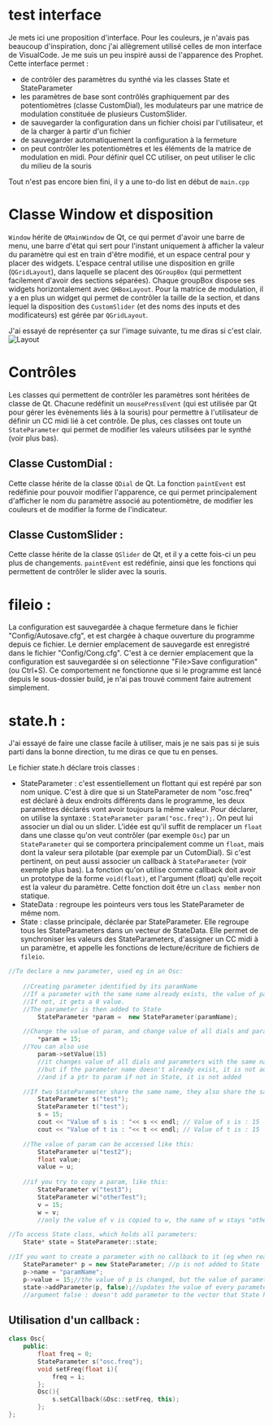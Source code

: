# test interface

Je mets ici une proposition d'interface. Pour les couleurs, je n'avais pas beaucoup d'inspiration, donc j'ai allègrement utilisé celles de mon interface de VisualCode. Je me suis un peu inspiré aussi de l'apparence des Prophet.
Cette interface permet :
- de contrôler des paramètres du synthé via les classes State et StateParameter
- les paramètres de base sont contrôlés graphiquement par des potentiomètres (classe CustomDial), les modulateurs par une matrice de modulation constituée de plusieurs CustomSlider.
- de sauvegarder la configuration dans un fichier choisi par l'utilisateur, et de la charger à partir d'un fichier
- de sauvegarder automatiquement la configuration à la fermeture
- on peut contrôler les potentiomètres et les éléments de la matrice de modulation en midi. Pour définir quel CC utiliser, on peut utiliser le clic du milieu de la souris

Tout n'est pas encore bien fini, il y a une to-do list en début de ```main.cpp```

# Classe Window et disposition
```Window``` hérite de ```QMainWindow``` de Qt, ce qui permet d'avoir une barre de menu, une barre d'état qui sert pour l'instant uniquement à afficher la valeur du paramètre qui est en train d'être modifié, et un espace central pour y placer des widgets. L'espace central utilise une disposition en grille (```QGridLayout```), dans laquelle se placent des ```QGroupBox``` (qui permettent facilement d'avoir des sections séparées). Chaque groupBox dispose ses widgets horizontalement avec ```QHBoxLayout```. Pour la matrice de modulation, il y a en plus un widget qui permet de contrôler la taille de la section, et dans lequel la disposition des ```CustomSlider``` (et des noms des inputs et des modificateurs) est gérée par ```QGridLayout```.

J'ai essayé de représenter ça sur l'image suivante, tu me diras si c'est clair.
![Layout](Interface_layout.png)

# Contrôles

Les classes qui permettent de contrôler les paramètres sont héritées de classe de Qt. Chacune redéfinit un ```mousePressEvent``` (qui est utilisée par Qt pour gérer les évènements liés à la souris) pour permettre à l'utilisateur de définir un CC midi lié à cet contrôle. De plus, ces classes ont toute un ```StateParameter``` qui permet de modifier les valeurs utilisées par le synthé (voir plus bas).

## Classe CustomDial :
Cette classe hérite de la classe ```QDial``` de Qt. La fonction ```paintEvent``` est redéfinie pour pouvoir modifier l'apparence, ce qui permet principalement d'afficher le nom du paramètre associé au potentiomètre, de modifier les couleurs et de modifier la forme de l'indicateur.

## Classe CustomSlider :
Cette classe hérite de la classe ```QSlider``` de Qt, et il y a cette fois-ci un peu plus de changements. ```paintEvent``` est redéfinie, ainsi que les fonctions qui permettent de contrôler le slider avec la souris.

# fileio :
La configuration est sauvegardée à chaque fermeture dans le fichier "Config/Autosave.cfg", et est chargée à chaque ouverture du programme depuis ce fichier. Le dernier emplacement de sauvegarde est enregistré dans le fichier "Config/Cong.cfg". C'est à ce dernier emplacement que la configuration est sauvegardée si on sélectionne "File>Save configuration" (ou Ctrl+S). Ce comportement ne fonctionne que si le programme est lancé depuis le sous-dossier build, je n'ai pas trouvé comment faire autrement simplement.

# state.h :
J'ai essayé de faire une classe facile à utiliser, mais je ne sais pas si je suis parti dans la bonne direction, tu me diras ce que tu en penses.

Le fichier state.h déclare trois classes :
- StateParameter : c'est essentiellement un flottant qui est repéré par son nom unique. C'est à dire que si un StateParameter de nom "osc.freq" est déclaré à deux endroits différents dans le programme, les deux paramètres déclarés vont avoir toujours la même valeur. Pour déclarer, on utilise la syntaxe : ```StateParameter param("osc.freq");```. On peut lui associer un dial ou un slider. L'idée est qu'il suffit de remplacer un ```float``` dans une classe qu'on veut contrôler (par exemple ```Osc```) par un ```StateParameter``` qui se comportera principalement comme un ```float```, mais dont la valeur sera pilotable (par exemple par un CutomDial). Si c'est pertinent, on peut aussi associer un callback à ```StateParameter``` (voir exemple plus bas). La fonction qu'on utilise comme callback doit avoir un prototype de la forme ```void(float)```, et l'argument (float) qu'elle reçoit est la valeur du paramètre. Cette fonction doit être un ```class member``` non statique.
- StateData : regroupe les pointeurs vers tous les StateParameter de même nom.
- State : classe principale, déclarée par StateParameter. Elle regroupe tous les StateParameters dans un vecteur de StateData. Elle permet de synchroniser les valeurs des StateParameters, d'assigner un CC midi à un paramètre, et appelle les fonctions de lecture/écriture de fichiers de ```fileio```.


```c++
//To declare a new parameter, used eg in an Osc:
    
    //Creating parameter identified by its paramName
    //If a parameter with the same name already exists, the value of param is set to the existing value
    //If not, it gets a 0 value.
    //The parameter is then added to State
        StateParameter *param =  new StateParameter(paramName);

    //Change the value of param, and change value of all dials and parameters with the same name
        *param = 15;
    //You can also use
        param->setValue(15)
        //it changes value of all dials and parameters with the same name, 
        //but if the parameter name doesn't already exist, it is not added to State
        //and if a ptr to param if not in State, it is not added

    //If two StateParameter share the same name, they also share the same value :
        StateParameter s("test");
        StateParameter t("test");
        s = 15;
        cout << "Value of s is : "<< s << endl; // Value of s is : 15
        cout << "Value of t is : "<< t << endl; // Value of t is : 15

    //The value of param can be accessed like this:
        StateParameter u("test2");
        float value;
        value = u;
    
    //if you try to copy a param, like this:
        StateParameter v("test3");
        StateParameter w("otherTest");
        v = 15;
        w = v;
        //only the value of v is copied to w, the name of w stays "otherTest"

//To access State class, which holds all parameters:
    State* state = StateParameter::state;

//If you want to create a parameter with no callback to it (eg when reading conf from file), you can use:
    StateParameter* p = new StateParameter; //p is not added to State
    p->name = "paramName"; 
    p->value = 15;//the value of p is changed, but the value of parameters with the same name is unchanged 
    state->addParameter(p, false);//updates the value of every parameter with the same name
    //argument false : doesn't add parameter to the vector that State holds
```
## Utilisation d'un callback :
```c++
class Osc{
	public:
		float freq = 0;
		StateParameter s("osc.freq");
		void setFreq(float i){
			freq = i;
		};
		Osc(){
			s.setCallback(&Osc::setFreq, this);
		};
};
```
